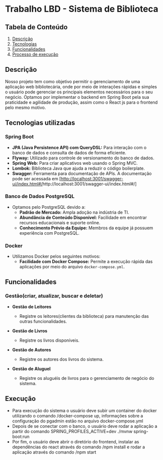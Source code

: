 # Trabalho LBD -  Sistema de Biblioteca

## Tabela de Conteúdo

1. [Descrição](#descrição)
2. [Tecnologias](#tecnologias)
3. [Funcionalidades](#funcionalidades)
4. [Processo de execução](#execução)



## Descrição <a name="descrição"> </a>

  Nosso projeto tem como objetivo permitir o gerenciamento de uma aplicação web bibliotecária, onde por meio de interações rápidas e simples o usuário pode gerenciar os principais elementos necessários para o seu negócio. Optamos por implementar o backend em Spring Boot pela sua praticidade e agilidade de produção, assim como o React js para o frontend pelo mesmo motivo.



## Tecnologias utilizadas <a name="tecnologias"> </a>

### Spring Boot
- **JPA (Java Persistence API) com QueryDSL:** Para interação com o banco de dados e consulta de dados de forma eficiente.
- **Flyway:** Utilizado para controle de versionamento do banco de dados.
- **Spring Web:** Para criar aplicativos web usando o Spring MVC.
- **Lombok:** Biblioteca Java que ajuda a reduzir o código boilerplate.
- **Swagger:** Ferramenta para documentação de APIs. A documentação pode ser acessada em [[http://localhost:3001/swagger-ui/index.html#/](http://localhost:3001/swagger-ui/index.html#/)http://localhost:3001/swagger-ui/index.html#/]


### Banco de Dados PostgreSQL
- Optamos pelo PostgreSQL devido a:
  - **Padrão de Mercado:** Ampla adoção na indústria de TI.
  - **Abundância de Conteúdo Disponível:** Facilidade em encontrar recursos educacionais e suporte online.
  - **Conhecimento Prévio da Equipe:** Membros da equipe já possuem experiência com PostgreSQL.
 
### Docker
- Utilizamos Docker pelos seguintes motivos:
  - **Facilidade com Docker Compose:** Permite a execução rápida das aplicações por meio do arquivo `docker-compose.yml`.


 ## Funcionalidades <a name="funcionalidades"> </a>

 ### **Gestão(criar, atualizar, buscar e deletar)**
 
- **Gestão de Leitores**
  - Registre os leitores(clientes da biblioteca) para manutenção das outras funcionalidades.

- **Gestão de Livros**
  - Registre os livros disponíveis.

- **Gestão de Autores**
  - Registre os autores dos livros do sistema.

- **Gestão de Aluguel**
  - Registre os aluguéis de livros para o gerenciamento de negócio do sistema.
 

## Execução <a name="execução"> </a>

- Para execução do sistema o usuário deve subir um container do docker utilizando o comando /docker-compose up, informações sobre a configuração do pgadmin estão no arquivo docker-compose.yml
- Depois de se conectar com o banco, o usuário deve rodar a aplicação a partir do comando SPRING_PROFILES_ACTIVE=dev ./mvnw spring-boot:run
- Por fim, o usuário deve abrir o diretório do frontend, instalar as dependências do react através do comando /npm install e rodar a aplicação através do comando /npm start
  
